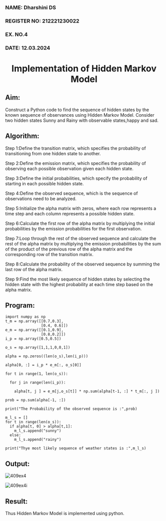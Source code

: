 <H3>NAME: Dharshini DS</H3>
<H3>REGISTER NO: 212221230022</H3>
<H3>EX. NO.4</H3>
<H3>DATE: 12.03.2024</H3>
<H1 ALIGN =CENTER> Implementation of Hidden Markov Model</H1>

## Aim: 
Construct a Python code to find the sequence of hidden states by the known sequence of observances using Hidden Markov Model. Consider two hidden states Sunny and Rainy with observable states,happy and sad.

## Algorithm:

Step 1:Define the transition matrix, which specifies the probability of transitioning from  one hidden state to another.<br>

Step 2:Define the emission matrix, which specifies the probability of observing each possible observation given each hidden state.<br>

Step 3:Define the initial probabilities, which specify the probability of starting in each possible hidden state.<br>

Step 4:Define the observed sequence, which is the sequence of observations need to  be analyzed.<br>

Step 5:Initialize the alpha matrix with zeros, where each row represents a time step and each column represents a possible hidden state.<br>

Step 6:Calculate the first row of the alpha matrix by multiplying the initial  probabilities by the emission probabilities for the first observation.<br>

Step 7:Loop through the rest of the observed sequence and calculate the rest of the alpha matrix by multiplying the emission probabilities by the sum of the product of 
       the previous row of the alpha matrix and the corresponding row of the transition matrix.<br>
       
Step 8:Calculate the probability of the observed sequence by summing the last row of the alpha matrix.<br>

Step 9:Find the most likely sequence of hidden states by selecting the hidden state with the highest probability at each time step based on the alpha matrix.<br>

## Program:
```
import numpy as np
t_m = np.array([[0.7,0.3],
                [0.4, 0.6]])
e_m = np.array([[0.1,0.9],
                [0.8,0.2]])
i_p = np.array([0.5,0.5])

o_s = np.array([1,1,1,0,0,1])

alpha = np.zeros((len(o_s),len(i_p)))

alpha[0, :] = i_p * e_m[:, o_s[0]]

for t in range(1, len(o_s)):

  for j in range(len(i_p)):

    alpha[t, j ] = e_m[j,o_s[t]] * np.sum(alpha[t-1, :] * t_m[:, j ])

prob = np.sum(alpha[-1, :])

print("The Probability of the observed sequence is :",prob)

m_l_s = []
for t in range(len(o_s)):
  if alpha[t, 0] > alpha[t,1]:
    m_l_s.append("sunny")
  else:
    m_l_s.append("rainy")  

print("Thye most likely sequence of weather states is :",m_l_s)
```

## Output:


![409ex4](https://github.com/Dharshini-DS/Ex-4--AAI/assets/93427345/b89fae3c-9477-4a31-87f6-f3b433f1d0f2)

![409ex4i](https://github.com/Dharshini-DS/Ex-4--AAI/assets/93427345/b973f6c3-6a51-420d-aaf7-b09b7c9bfeb3)


## Result:
Thus Hidden Markov Model is implemented using python.

